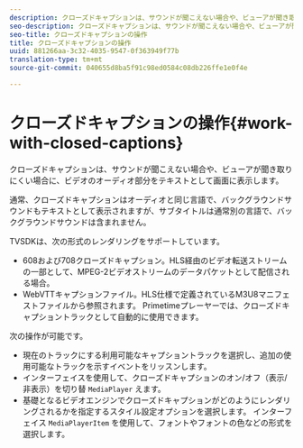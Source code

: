 ```yaml
---
description: クローズドキャプションは、サウンドが聞こえない場合や、ビューアが聞き取りにくい場合に、ビデオのオーディオ部分をテキストとして画面に表示します。
seo-description: クローズドキャプションは、サウンドが聞こえない場合や、ビューアが聞き取りにくい場合に、ビデオのオーディオ部分をテキストとして画面に表示します。
seo-title: クローズドキャプションの操作
title: クローズドキャプションの操作
uuid: 881266aa-3c32-4035-9547-0f363949f77b
translation-type: tm+mt
source-git-commit: 040655d8ba5f91c98ed0584c08db226ffe1e0f4e

---
```



# クローズドキャプションの操作{#work-with-closed-captions}

クローズドキャプションは、サウンドが聞こえない場合や、ビューアが聞き取りにくい場合に、ビデオのオーディオ部分をテキストとして画面に表示します。

通常、クローズドキャプションはオーディオと同じ言語で、バックグラウンドサウンドもテキストとして表示されますが、サブタイトルは通常別の言語で、バックグラウンドサウンドは含まれません。

TVSDKは、次の形式のレンダリングをサポートしています。

* 608および708クローズドキャプション。HLS経由のビデオ転送ストリームの一部として、MPEG-2ビデオストリームのデータパケットとして配信される場合。
* WebVTTキャプションファイル。HLS仕様で定義されているM3U8マニフェストファイルから参照されます。 Primetimeプレーヤーでは、クローズドキャプショントラックとして自動的に使用できます。

次の操作が可能です。

* 現在のトラックにする利用可能なキャプショントラックを選択し、追加の使用可能なトラックを示すイベントをリッスンします。
* インターフェイスを使用して、クローズドキャプションのオン/オフ（表示/非表示）を切り替 `MediaPlayer` えます。
* 基礎となるビデオエンジンでクローズドキャプションがどのようにレンダリングされるかを指定するスタイル設定オプションを選択します。 インターフェイス `MediaPlayerItem` を使用して、フォントやフォントの色などの形式を選択します。

